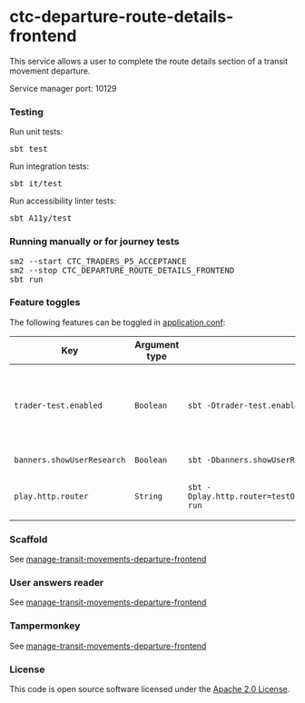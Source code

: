 # ctc-departure-route-details-frontend

This service allows a user to complete the route details section of a transit movement departure.

Service manager port: 10129

### Testing

Run unit tests:
<pre>sbt test</pre>
Run integration tests:
<pre>sbt it/test</pre>
Run accessibility linter tests:
<pre>sbt A11y/test</pre>

### Running manually or for journey tests

<pre>
sm2 --start CTC_TRADERS_P5_ACCEPTANCE
sm2 --stop CTC_DEPARTURE_ROUTE_DETAILS_FRONTEND
sbt run
</pre>

### Feature toggles

The following features can be toggled in [application.conf](conf/application.conf):

| Key                        | Argument type | sbt                                                           | Description                                                                                                                                                                                    |
|----------------------------|---------------|---------------------------------------------------------------|------------------------------------------------------------------------------------------------------------------------------------------------------------------------------------------------|
| `trader-test.enabled`      | `Boolean`     | `sbt -Dtrader-test.enabled=true run`                          | If enabled, this will override the behaviour of the "Is this page not working properly?" and "feedback" links. This is so we can receive feedback in the absence of Deskpro in `externaltest`. |
| `banners.showUserResearch` | `Boolean`     | `sbt -Dbanners.showUserResearch=true run`                     | Controls whether or not we show the user research banner.                                                                                                                                      |
| `play.http.router`         | `String`      | `sbt -Dplay.http.router=testOnlyDoNotUseInAppConf.Routes run` | Controls which router is used for the application, either `prod.Routes` or `testOnlyDoNotUseInAppConf.Routes`                                                                                  |

### Scaffold

See [manage-transit-movements-departure-frontend](https://github.com/hmrc/manage-transit-movements-departure-frontend/blob/main/README.md#running-scaffold)

### User answers reader

See [manage-transit-movements-departure-frontend](https://github.com/hmrc/manage-transit-movements-departure-frontend/blob/main/README.md#user-answers-reader)

### Tampermonkey

See [manage-transit-movements-departure-frontend](https://github.com/hmrc/manage-transit-movements-departure-frontend/blob/main/README.md#tampermonkey-scripts)

### License

This code is open source software licensed under the [Apache 2.0 License]("http://www.apache.org/licenses/LICENSE-2.0.html").

